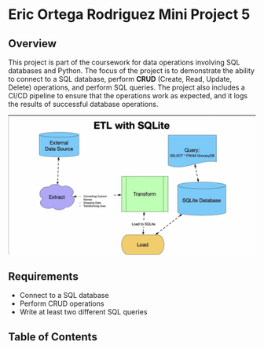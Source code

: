 # Eric Ortega Rodriguez Mini Project 5

## Overview

This project is part of the coursework for data operations involving SQL databases and Python. The focus of the project is to demonstrate the ability to connect to a SQL database, perform **CRUD** (Create, Read, Update, Delete) operations, and perform SQL queries. The project also includes a CI/CD pipeline to ensure that the operations work as expected, and it logs the results of successful database operations.

![alt text](image.png)

## Requirements
- Connect to a SQL database
- Perform CRUD operations
- Write at least two different SQL queries

## Table of Contents